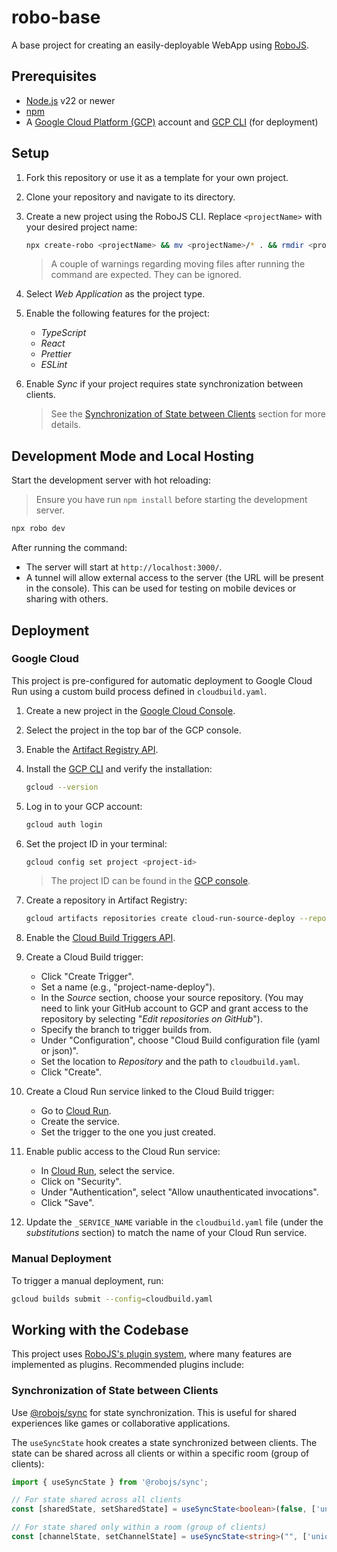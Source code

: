 # robo-base
A base project for creating an easily-deployable WebApp using [RoboJS](https://robojs.dev/).

## Prerequisites

- [Node.js](https://nodejs.org/) v22 or newer
- [npm](https://www.npmjs.com/)
- A [Google Cloud Platform (GCP)](https://console.cloud.google.com/) account and [GCP CLI](https://cloud.google.com/sdk/docs/install) (for deployment)

## Setup

1. Fork this repository or use it as a template for your own project.

2. Clone your repository and navigate to its directory.

3. Create a new project using the RoboJS CLI. Replace `<projectName>` with your desired project name:
   ```bash
   npx create-robo <projectName> && mv <projectName>/* . && rmdir <projectName>
   ```
   > A couple of warnings regarding moving files after running the command are expected. They can be ignored.

4. Select *Web Application* as the project type.

5. Enable the following features for the project:
   - *TypeScript*
   - *React*
   - *Prettier*
   - *ESLint*

6. Enable *Sync* if your project requires state synchronization between clients.

   > See the [Synchronization of State between Clients](#synchronization-of-state-between-clients) section for more details.

## Development Mode and Local Hosting

Start the development server with hot reloading:

> Ensure you have run `npm install` before starting the development server.

```bash
npx robo dev
```

After running the command:
- The server will start at `http://localhost:3000/`.
- A tunnel  will allow external access to the server (the URL will be present in the console). This can be used for testing on mobile devices or sharing with others.

## Deployment

### Google Cloud

This project is pre-configured for automatic deployment to Google Cloud Run using a custom build process defined in `cloudbuild.yaml`.

1. Create a new project in the [Google Cloud Console](https://console.cloud.google.com).

2. Select the project in the top bar of the GCP console.

3. Enable the [Artifact Registry API](https://console.cloud.google.com/artifacts).

4. Install the [GCP CLI](https://cloud.google.com/sdk/docs/install) and verify the installation:
   ```bash
   gcloud --version
   ```

5. Log in to your GCP account:
   ```bash
   gcloud auth login
   ```

6. Set the project ID in your terminal:
   ```bash
   gcloud config set project <project-id>
   ```
   > The project ID can be found in the [GCP console](https://console.cloud.google.com/welcome).

7. Create a repository in Artifact Registry:
   ```bash
   gcloud artifacts repositories create cloud-run-source-deploy --repository-format=docker --location=europe-southwest1 --description="Docker repository for Cloud Run deployments"
   ```

8. Enable the [Cloud Build Triggers API](https://console.cloud.google.com/cloud-build/triggers).

9. Create a Cloud Build trigger:
   - Click "Create Trigger".
   - Set a name (e.g., "project-name-deploy").
   - In the *Source* section, choose your source repository. (You may need to link your GitHub account to GCP and grant access to the repository by selecting "*Edit repositories on GitHub*").
   - Specify the branch to trigger builds from.
   - Under "Configuration", choose "Cloud Build configuration file (yaml or json)".
   - Set the location to *Repository* and the path to `cloudbuild.yaml`.
   - Click "Create".

10. Create a Cloud Run service linked to the Cloud Build trigger:
    - Go to [Cloud Run](https://console.cloud.google.com/run).
    - Create the service.
    - Set the trigger to the one you just created.

11. Enable public access to the Cloud Run service:
    - In [Cloud Run](https://console.cloud.google.com/run), select the service.
    - Click on "Security".
    - Under "Authentication", select "Allow unauthenticated invocations".
    - Click "Save".

12. Update the `_SERVICE_NAME` variable in the `cloudbuild.yaml` file (under the *substitutions* section) to match the name of your Cloud Run service.

### Manual Deployment
To trigger a manual deployment, run:
```bash
gcloud builds submit --config=cloudbuild.yaml
```

## Working with the Codebase

This project uses [RoboJS's plugin system](https://robojs.dev/plugins/directory), where many features are implemented as plugins. Recommended plugins include:

### Synchronization of State between Clients

Use [@robojs/sync](https://robojs.dev/plugins/sync) for state synchronization. This is useful for shared experiences like games or collaborative applications.

The `useSyncState` hook creates a state synchronized between clients. The state can be shared across all clients or within a specific room (group of clients):
```typescript
import { useSyncState } from '@robojs/sync';

// For state shared across all clients
const [sharedState, setSharedState] = useSyncState<boolean>(false, ['uniqueId']);

// For state shared only within a room (group of clients)
const [channelState, setChannelState] = useSyncState<string>("", ['uniqueId', roomId]);
```
